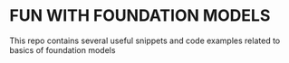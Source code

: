 # FUN WITH FOUNDATION MODELS

This repo contains several useful snippets and code examples related to basics of foundation models
